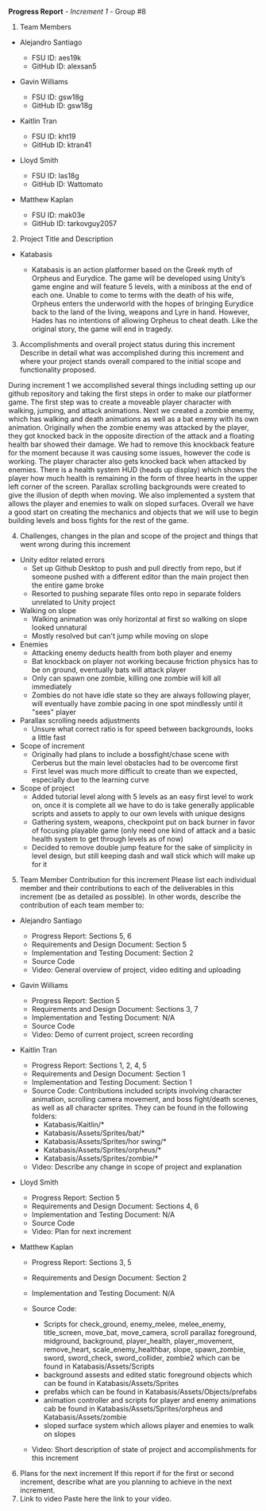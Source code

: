 **Progress Report**
*- Increment 1 -*
Group #8

1) Team Members

- Alejandro Santiago
  - FSU ID: aes19k
  - GitHub ID: alexsan5

- Gavin Williams
  - FSU ID: gsw18g
  - GitHub ID: gsw18g

- Kaitlin Tran
  - FSU ID: kht19
  - GitHub ID: ktran41

- Lloyd Smith
  - FSU ID: las18g
  - GitHub ID: Wattomato

- Matthew Kaplan
  - FSU ID: mak03e
  - GitHub ID: tarkovguy2057

2) Project Title and Description
- Katabasis

  - Katabasis is an action platformer based on the Greek myth of Orpheus and Eurydice. The game will be developed using Unity’s game engine and will feature 5 levels, with a miniboss at the end of each one. Unable to come to terms with the death of his wife, Orpheus enters the underworld with the hopes of bringing Eurydice back to the land of the living, weapons and Lyre in hand. However, Hades has no intentions of allowing Orpheus to cheat death. Like the original story, the game will end in tragedy.
3) Accomplishments and overall project status during this increment 
Describe in detail what was accomplished during this increment and where your project stands 
overall compared to the initial scope and functionality proposed.

During increment 1 we accomplished several things including setting up our github repository and taking the first steps in order to make our platformer game. The first step was to create a moveable player character with walking, jumping, and attack animations. Next we created a zombie enemy, which has walking and death animations as well as a bat enemy with its own animation. Originally when the zombie enemy was attacked by the player, they got knocked back in the opposite direction of the attack and a floating health bar showed their damage. We had to remove this knockback feature for the moment because it was causing some issues, however the code is working. The player character also gets knocked back when attacked by enemies. There is a health system HUD (heads up display) which shows the player how much health is remaining in the form of three hearts in the upper left corner of the screen. Parallax scrolling backgrounds were created to give the illusion of depth when moving. We also implemented a system that allows the player and enemies to walk on sloped surfaces. Overall we have a good start on creating the mechanics and objects that we will use to begin building levels and boss fights for the rest of the game.



4) Challenges, changes in the plan and scope of the project and things that went wrong during this increment
- Unity editor related errors
  - Set up Github Desktop to push and pull directly from repo, but if someone pushed with a different editor than the main project then the entire game broke
  - Resorted to pushing separate files onto repo in separate folders unrelated to Unity project
- Walking on slope
  - Walking animation was only horizontal at first so walking on slope looked unnatural
  - Mostly resolved but can't jump while moving on slope
- Enemies
  - Attacking enemy deducts health from both player and enemy
  - Bat knockback on player not working because friction physics has to be on ground, eventually bats will attack player
  - Only can spawn one zombie, killing one zombie will kill all immediately
  - Zombies do not have idle state so they are always following player, will eventually have zombie pacing in one spot mindlessly until it "sees" player
- Parallax scrolling needs adjustments
  - Unsure what correct ratio is for speed between backgrounds, looks a little fast
- Scope of increment
  - Originally had plans to include a bossfight/chase scene with Cerberus but the main level obstacles had to be overcome first
  - First level was much more difficult to create than we expected, especially due to the learning curve
- Scope of project
  - Added tutorial level along with 5 levels as an easy first level to work on, once it is complete all we have to do is take generally applicable scripts and assets to apply to our own levels with unique designs
  - Gathering system, weapons, checkpoint put on back burner in favor of focusing playable game (only need one kind of attack and a basic health system to get through levels as of now)
  - Decided to remove double jump feature for the sake of simplicity in level design, but still keeping dash and wall stick which will make up for it
5) Team Member Contribution for this increment
Please list each individual member and their contributions to each of the deliverables in this increment (be as detailed as possible). In other words, describe the contribution of each team 
member to:

- Alejandro Santiago
  - Progress Report: Sections 5, 6
  - Requirements and Design Document: Section 5
  - Implementation and Testing Document: Section 2
  - Source Code
  - Video: General overview of project, video editing and uploading

- Gavin Williams
  - Progress Report: Section 5
  - Requirements and Design Document: Sections 3, 7
  - Implementation and Testing Document: N/A
  - Source Code
  - Video: Demo of current project, screen recording

- Kaitlin Tran
  - Progress Report: Sections 1, 2, 4, 5
  - Requirements and Design Document: Section 1
  - Implementation and Testing Document: Section 1
  - Source Code: Contributions included scripts involving character animation, scrolling camera movement, and boss fight/death scenes, as well as all character sprites. They can be found in the following folders:
    - Katabasis/Kaitlin/*
    - Katabasis/Assets/Sprites/bat/*
    - Katabasis/Assets/Sprites/hor swing/*
    - Katabasis/Assets/Sprites/orpheus/*
    - Katabasis/Assets/Sprites/zombie/*
  - Video: Describe any change in scope of project and explanation

- Lloyd Smith
  - Progress Report: Section 5
  - Requirements and Design Document: Sections 4, 6
  - Implementation and Testing Document: N/A
  - Source Code
  - Video: Plan for next increment

- Matthew Kaplan
  - Progress Report: Sections 3, 5
  - Requirements and Design Document: Section 2
  - Implementation and Testing Document: N/A
  - Source Code: 
      - Scripts for check_ground, enemy_melee, melee_enemy, title_screen, move_bat, move_camera, scroll parallaz foreground, midground, background,                                    player_health, player_movement, remove_heart, scale_enemy_healthbar, slope, spawn_zombie, sword, sword_check, sword_collider, zombie2 which can be
                 found in Katabasis/Assets/Scripts
       - background assests and edited static foreground objects which can be found in Katabasis/Assets/Sprites
       - prefabs which can be found in Katabasis/Assets/Objects/prefabs
       - animation controller and scripts for player and enemy animations cab be found in Katabasis/Assets/Sprites/orpheus and Katabasis/Assets/zombie
       - sloped surface system which allows player and enemies to walk on slopes
        
  - Video: Short description of state of project and accomplishments for this increment
  
6) Plans for the next increment
If this report if for the first or second increment, describe what are you planning to achieve in the 
next increment.
7) Link to video
Paste here the link to your video.
